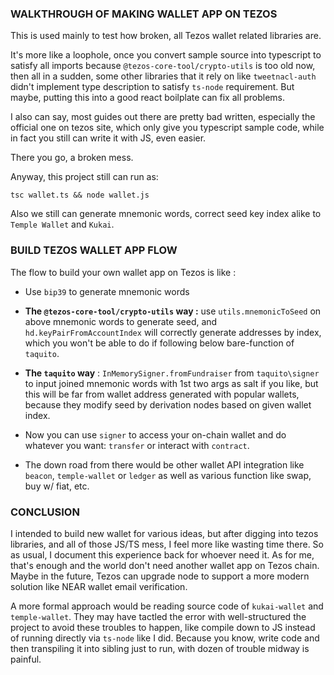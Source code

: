 ### WALKTHROUGH OF MAKING WALLET APP ON TEZOS
This is used mainly to test how broken, all Tezos wallet related libraries are.

It's more like a loophole, once you convert sample source into typescript to satisfy all imports because `@tezos-core-tool/crypto-utils` is too old now, then all in a sudden, some other libraries that it rely on like `tweetnacl-auth` didn't implement type description to satisfy `ts-node` requirement. But maybe, putting this into a good react boilplate can fix all problems.

I also can say, most guides out there are pretty bad written, especially the official one on tezos site, which only give you typescript sample code, while in fact you still can write it with JS, even easier.

There you go, a broken mess. 

Anyway, this project still can run as: 

    tsc wallet.ts && node wallet.js

Also we still can generate mnemonic words, correct seed key index alike to `Temple Wallet` and `Kukai`. 

### BUILD TEZOS WALLET APP FLOW  
The flow to build your own wallet app on Tezos is like :

- Use `bip39` to generate mnemonic words

- **The `@tezos-core-tool/crypto-utils` way :** use `utils.mnemonicToSeed` on above mnemonic words to generate seed, and `hd.keyPairFromAccountIndex` will correctly generate addresses by index, which you won't be able to do if following below bare-function of `taquito`.

- **The `taquito` way** : `InMemorySigner.fromFundraiser` from `taquito\signer` to  input joined mnemonic words with 1st two args as salt if you like, but this will be far from wallet address generated with popular wallets, because they modify seed by derivation nodes based on given wallet index.

- Now you can use `signer` to access your on-chain wallet and do whatever you want: `transfer` or interact with `contract`.

- The down road from there would be other wallet API integration like `beacon`, `temple-wallet` or `ledger` as well as various function like swap, buy w/ fiat, etc.

### CONCLUSION
I intended to build new wallet for various ideas, but after digging into tezos libraries, and all of those JS/TS mess, I feel more like wasting time there. So as usual, I document this experience back for whoever need it. As for me, that's enough and the world don't need another wallet app on Tezos chain. Maybe in the future, Tezos can upgrade node to support a more modern solution like NEAR wallet email verification.

A more formal approach would be reading source code of `kukai-wallet` and `temple-wallet`. They may have tactled the error with well-structured the project to avoid these troubles to happen, like compile down to JS instead of running directly via `ts-node` like I did. Because you know, write code and then transpiling it into sibling just to run, with dozen of trouble midway is painful.
